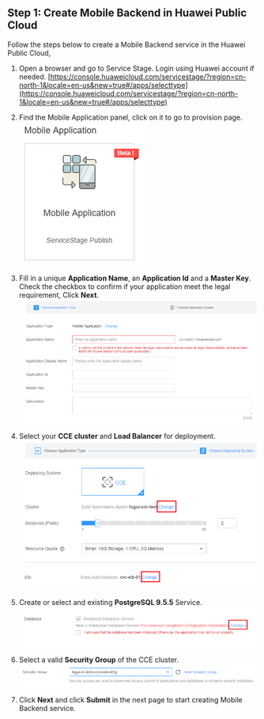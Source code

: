 ## Step 1:  Create Mobile Backend in Huawei Public Cloud

Follow the steps below to create a Mobile Backend service in the Huawei Public Cloud,

1.  Open a browser and go to Service Stage.  Login using Huawei account if needed. [https://console.huaweicloud.com/servicestage/?region=cn-north-1&locale=en-us&new=true#/apps/selecttype](https://console.huaweicloud.com/servicestage/?region=cn-north-1&locale=en-us&new=true#/apps/selecttype)  

2.  Find the Mobile Application panel, click on it to go to provision page. 
![s1e](./imgs/s1e.png)

3.  Fill in a unique **Application Name**, an **Application Id** and a **Master Key**.  Check the checkbox to confirm if your application meet the legal requirement, Click **Next**.  
![s1a](./imgs/s1a.png)

4.	Select your **CCE cluster** and **Load Balancer** for deployment.  
![s1b](./imgs/s1b.png)

5.	Create or select and existing **PostgreSQL 9.5.5** Service.  
![s1c](./imgs/s1c.png)

6.	Select a valid **Security Group** of the CCE cluster.  
![s1d](./imgs/s1d.png)

7.	Click **Next** and click **Submit** in the next page to start creating Mobile Backend service.  
